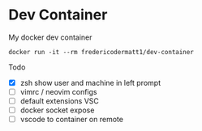 # Dev Container

My docker dev container

`docker run -it --rm fredericodermatt1/dev-container`

Todo

- [x] zsh show user and machine in left prompt
- [ ] vimrc / neovim configs
- [ ] default extensions VSC
- [ ] docker socket expose
- [ ] vscode to container on remote
